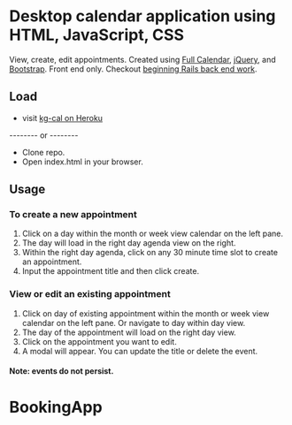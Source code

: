 # Desktop calendar application using HTML, JavaScript, CSS
View, create, edit appointments. Created using [Full Calendar](https://fullcalendar.io/), [jQuery](https://jquery.com/), and [Bootstrap](http://getbootstrap.com/).
Front end only. Checkout [beginning Rails back end work](https://github.com/kaileeagray/kg_cal/tree/rails).

## Load
+ visit [kg-cal on Heroku](https://kg-cal.herokuapp.com/)

-------- or --------

+ Clone repo.
+ Open index.html in your browser.


## Usage
### To create a new appointment
1. Click on a day within the month or week view calendar on the left pane.
2. The day will load in the right day agenda view on the right.
3. Within the right day agenda, click on any 30 minute time slot to create an appointment.
4. Input the appointment title and then click create.

### View or edit an existing appointment
1. Click on day of existing appointment within the month or week view calendar on the left pane. Or navigate to day within day view.
2. The day of the appointment will load on the right day view.
3. Click on the appointment you want to edit.
4. A modal will appear. You can update the title or delete the event.


#### Note: events do not persist.
# BookingApp
